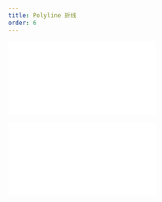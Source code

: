 ```yaml
---
title: Polyline 折线
order: 6
---
```


<embed src="../../common/Marker.zh.md"></embed>

<embed src="../../common/BaseStyleProps.zh.md"></embed>
